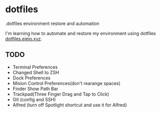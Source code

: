 # dotfiles
.dotfiles environment restore and automation

I'm learning how to automate and restore my environment using dotfiles [dotfiles.eieio.xyz](http://dotfiles/eieio.xyz).


## TODO
 - Terminal Preferences
 - Changed Shell to ZSH
 - Dock Preferences
 - Mision Control Preferences(don't rearange spaces)
 - Finder Show Path Bar
 - Trackpad(Three Finger Drag and Tap to Click)
 - Git (config and SSH)
 - Alfred (turn off Spotlight shortcut and use it for Alfred)
